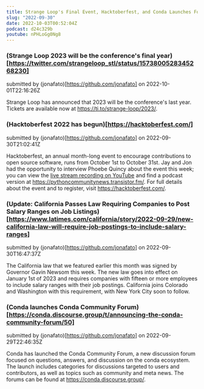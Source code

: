 ```yaml
---
title: Strange Loop's Final Event, Hacktoberfest, and Conda Launches Forum
slug: "2022-09-30"
date: 2022-10-03T00:52:04Z
podcast: d24c329b
youtube: nPHLoGg0Ng8
---
```



### (Strange Loop 2023 will be the conference's final year)[https://twitter.com/strangeloop_stl/status/1573800528345268230]

submitted by (jonafato)[https://github.com/jonafato] on 2022-10-01T22:16:26Z

Strange Loop has announced that 2023 will be the conference's last year. Tickets are available now at https://ti.to/strange-loop/2023/.


### (Hacktoberfest 2022 has begun)[https://hacktoberfest.com/]

submitted by (jonafato)[https://github.com/jonafato] on 2022-09-30T21:02:41Z

Hacktoberfest, an annual month-long event to encourage contributions to open source software, runs from October 1st to October 31st. Jay and Jon had the opportunity to interview Phoebe Quincy about the event this week; you can view the [live stream recording on YouTube](https://www.youtube.com/watch?v=nPHLoGg0Ng8) and find a podcast version at https://pythoncommunitynews.transistor.fm/. For full details about the event and to register, visit https://hacktoberfest.com/.


### (Update: California Passes Law Requiring Companies to Post Salary Ranges on Job Listings)[https://www.latimes.com/california/story/2022-09-29/new-california-law-will-require-job-postings-to-include-salary-ranges]

submitted by (jonafato)[https://github.com/jonafato] on 2022-09-30T16:47:37Z

The California law that we featured earlier this month was signed by Governor Gavin Newsom this week. The new law goes into effect on January 1st of 2023 and requires companies with fifteen or more employees to include salary ranges with their job postings. California joins Colorado and Washington with this requirement, with New York City soon to follow.


### (Conda launches Conda Community Forum)[https://conda.discourse.group/t/announcing-the-conda-community-forum/50]

submitted by (jonafato)[https://github.com/jonafato] on 2022-09-29T22:46:35Z

Conda has launched the Conda Community Forum, a new discussion forum focused on questions, answers, and discussion on the conda ecosystem. The launch includes categories for discussions targeted to users and contributors, as well as topics such as community and meta news. The forums can be found at https://conda.discourse.group/.
